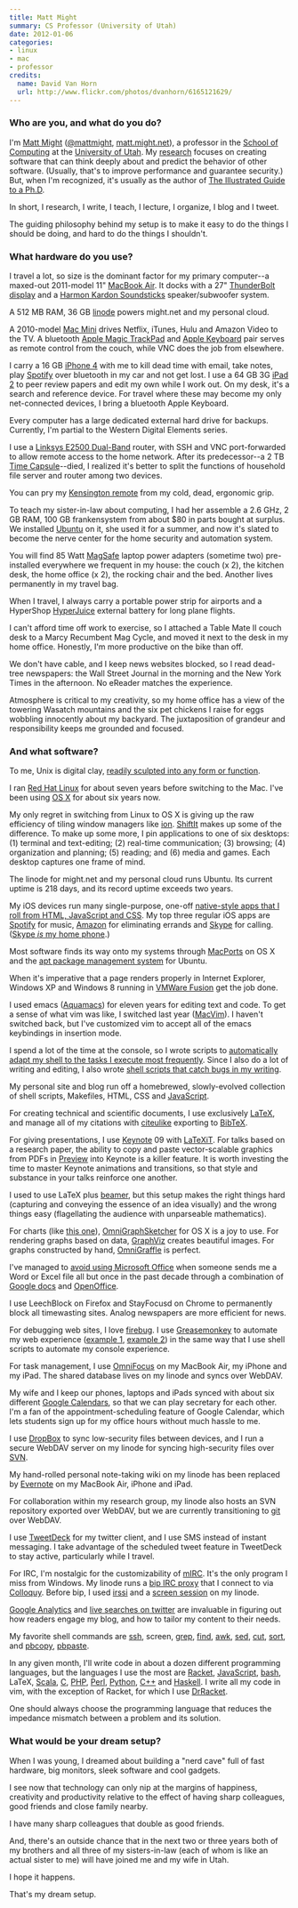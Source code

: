 ```yaml
---
title: Matt Might
summary: CS Professor (University of Utah)
date: 2012-01-06
categories:
- linux
- mac
- professor
credits:
  name: David Van Horn
  url: http://www.flickr.com/photos/dvanhorn/6165121629/
---
```


### Who are you, and what do you do?

I'm [Matt Might](http://matt.might.net/ "Matt's website.") ([@mattmight](http://twitter.com/mattmight "Matt on Twitter."), [matt.might.net](http://matt.might.net/articles/ "Articles and posts by Matt.")), a professor in the [School of Computing](http://www.cs.utah.edu/ "The school where Matt teaches.") at the [University of Utah](http://www.utah.edu/ "Matt's university."). My [research](http://matt.might.net/#papers "Research papers by Matt.") focuses on creating software that can think deeply about and predict the behavior of other software. (Usually, that's to improve performance and guarantee security.) But, when I'm recognized, it's usually as the author of [The Illustrated Guide to a Ph.D](http://matt.might.net/articles/phd-school-in-pictures/ "Matt's explanation of a PhD in pictures.").

In short, I research, I write, I teach, I lecture, I organize, I blog and I tweet.

The guiding philosophy behind my setup is to make it easy to do the things I should be doing, and hard to do the things I shouldn't.

### What hardware do you use?

I travel a lot, so size is the dominant factor for my primary computer--a maxed-out 2011-model 11" [MacBook Air][macbook-air]. It docks with a 27" [ThunderBolt display][thunderbolt-display] and a [Harmon Kardon Soundsticks][soundsticks] speaker/subwoofer system.

A 512 MB RAM, 36 GB [linode][] powers might.net and my personal cloud.

A 2010-model [Mac Mini][mac-mini] drives Netflix, iTunes, Hulu and Amazon Video to the TV. A bluetooth [Apple Magic TrackPad][magic-trackpad] and [Apple Keyboard][keyboard] pair serves as remote control from the couch, while VNC does the job from elsewhere.

I carry a 16 GB [iPhone 4][iphone-4] with me to kill dead time with email, take notes, play [Spotify][] over bluetooth in my car and not get lost. I use a 64 GB 3G [iPad 2][ipad-2] to peer review papers and edit my own while I work out. On my desk, it's a search and reference device. For travel where these may become my only net-connected devices, I bring a bluetooth Apple Keyboard.

Every computer has a large dedicated external hard drive for backups. Currently, I'm partial to the Western Digital Elements series.

I use a [Linksys E2500 Dual-Band][e2500] router, with SSH and VNC port-forwarded to allow remote access to the home network. After its predecessor--a 2 TB [Time Capsule][time-capsule]--died, I realized it's better to split the functions of household file server and router among two devices.

You can pry my [Kensington remote][wireless-presenter] from my cold, dead, ergonomic grip.

To teach my sister-in-law about computing, I had her assemble a 2.6 GHz, 2 GB RAM, 100 GB frankensystem from about $80 in parts bought at surplus. We installed [Ubuntu][] on it, she used it for a summer, and now it's slated to become the nerve center for the home security and automation system.

You will find 85 Watt [MagSafe][] laptop power adapters (sometime two) pre-installed everywhere we frequent in my house: the couch (x 2), the kitchen desk, the home office (x 2), the rocking chair and the bed. Another lives permanently in my travel bag.

When I travel, I always carry a portable power strip for airports and a HyperShop [HyperJuice][] external battery for long plane flights.

I can't afford time off work to exercise, so I attached a Table Mate II couch desk to a Marcy Recumbent Mag Cycle, and moved it next to the desk in my home office. Honestly, I'm more productive on the bike than off.

We don't have cable, and I keep news websites blocked, so I read dead-tree newspapers: the Wall Street Journal in the morning and the New York Times in the afternoon. No eReader matches the experience.

Atmosphere is critical to my creativity, so my home office has a view of the towering Wasatch mountains and the six pet chickens I raise for eggs wobbling innocently about my backyard. The juxtaposition of grandeur and responsibility keeps me grounded and focused.

### And what software?

To me, Unix is digital clay, [readily sculpted into any form or function](http://matt.might.net/articles/basic-unix/ "Matt's article on *nix.").

I ran [Red Hat Linux][red-hat-enterprise-desktop] for about seven years before switching to the Mac. I've been using [OS X][macos] for about six years now.

My only regret in switching from Linux to OS X is giving up the raw efficiency of tiling window managers like [ion][]. [ShiftIt][] makes up some of the difference. To make up some more, I pin applications to one of six desktops: (1) terminal and text-editing; (2) real-time communication; (3) browsing; (4) organization and planning; (5) reading; and (6) media and games. Each desktop captures one frame of mind.

The linode for might.net and my personal cloud runs Ubuntu. Its current uptime is 218 days, and its record uptime exceeds two years.

My iOS devices run many single-purpose, one-off [native-style apps that I roll from HTML, JavaScript and CSS](http://matt.might.net/articles/how-to-native-iphone-ipad-apps-in-JavaScript/ "Matt's article on his native-style iOS apps."). My top three regular iOS apps are [Spotify][spotify-ios] for music, [Amazon][amazon-mobile-ios] for eliminating errands and [Skype][skype-ios] for calling. ([Skype *is* my home phone](http://matt.might.net/articles/switching-to-skype-to-save-money-on-cell-phone-bills/ "Matt's article on using Skype as his home phone.").)

Most software finds its way onto my systems through [MacPorts][] on OS X and the [apt package management system][apt] for Ubuntu.

When it's imperative that a page renders properly in Internet Explorer, Windows XP and Windows 8 running in [VMWare Fusion][vmware-fusion] get the job done.

I used emacs ([Aquamacs][]) for eleven years for editing text and code. To get a sense of what vim was like, I switched last year ([MacVim][]). I haven't switched back, but I've customized vim to accept all of the emacs keybindings in insertion mode.

I spend a lot of the time at the console, so I wrote scripts to [automatically adapt my shell to the tasks I execute most frequently](http://matt.might.net/articles/console-hacks-exploiting-frequency/ "Matt's post on console frequency hacks."). Since I also do a lot of writing and editing, I also wrote [shell scripts that catch bugs in my writing](http://matt.might.net/articles/shell-scripts-for-passive-voice-weasel-words-duplicates/ "Matt's article on shell scripts for improved writing").

My personal site and blog run off a homebrewed, slowly-evolved collection of shell scripts, Makefiles, HTML, CSS and [JavaScript][].

For creating technical and scientific documents, I use exclusively [LaTeX][], and manage all of my citations with [citeulike][] exporting to [BibTeX][].

For giving presentations, I use [Keynote][] 09 with [LaTeXiT][]. For talks based on a research paper, the ability to copy and paste vector-scalable graphics from PDFs in [Preview][] into Keynote is a killer feature. It is worth investing the time to master Keynote animations and transitions, so that style and substance in your talks reinforce one another.

I used to use LaTeX plus [beamer][], but this setup makes the right things hard (capturing and conveying the essence of an idea visually) and the wrong things easy (flagellating the audience with unparseable mathematics).

For charts (like [this one](http://matt.might.net/articles/cps-conversion/ "Matt's CPS chart.")), [OmniGraphSketcher][] for OS X is a joy to use. For rendering graphs based on data, [GraphViz][] creates beautiful images. For graphs constructed by hand, [OmniGraffle][] is perfect.

I've managed to [avoid using Microsoft Office](http://matt.might.net/articles/how-to-read-and-create-microsoft-word-documents-excel-spreadsheets-powerpoint-presentations-without-microsoft-office/ "Matt's post on avoiding Office.") when someone sends me a Word or Excel file all but once in the past decade through a combination of [Google docs][google-docs] and [OpenOffice][].

I use LeechBlock on Firefox and StayFocusd on Chrome to permanently block all timewasting sites. Analog newspapers are more efficient for news.

For debugging web sites, I love [firebug][]. I use [Greasemonkey][] to automate my web experience ([example 1](http://matt.might.net/articles/greasemonkey-scripts-for-nsf-fastlane/ "Matt's post on scripting Fastlane."), [example 2](http://matt.might.net/articles/apply-yourself-greasemonkey-scripts-to-fix-the-user-interface/ "Matt's post on scripts for Apply Yourself.")) in the same way that I use shell scripts to automate my console experience.

For task management, I use [OmniFocus][] on my MacBook Air, my iPhone and my iPad. The shared database lives on my linode and syncs over WebDAV.

My wife and I keep our phones, laptops and iPads synced with about six different [Google Calendars][google-calendar], so that we can play secretary for each other. I'm a fan of the appointment-scheduling feature of Google Calendar, which lets students sign up for my office hours without much hassle to me.

I use [DropBox][] to sync low-security files between devices, and I run a secure WebDAV server on my linode for syncing high-security files over [SVN][subversion].

My hand-rolled personal note-taking wiki on my linode has been replaced by [Evernote][] on my MacBook Air, iPhone and iPad.

For collaboration within my research group, my linode also hosts an SVN repository exported over WebDAV, but we are currently transitioning to [git][] over WebDAV.

I use [TweetDeck][] for my twitter client, and I use SMS instead of instant messaging. I take advantage of the scheduled tweet feature in TweetDeck to stay active, particularly while I travel.

For IRC, I'm nostalgic for the customizability of [mIRC][]. It's the only program I miss from Windows. My linode runs a [bip IRC proxy][bip] that I connect to via [Colloquy][]. Before bip, I used [irssi][] and a [screen session][screen] on my linode.

[Google Analytics][google-analytics] and [live searches on twitter](https://twitter.com/#!/search/might.net "A Twitter search for Matt's site.") are invaluable in figuring out how readers engage my blog, and how to tailor my content to their needs.

My favorite shell commands are [ssh][], screen, [grep][], [find][], [awk][], [sed][], [cut][], [sort][], and [pbcopy][], [pbpaste][].

In any given month, I'll write code in about a dozen different programming languages, but the languages I use the most are [Racket][], [JavaScript][], [bash][], LaTeX, [Scala][], [C][], [PHP][], [Perl][], [Python][], [C++][c-plusplus] and [Haskell][]. I write all my code in vim, with the exception of Racket, for which I use [DrRacket][].

One should always choose the programming language that reduces the impedance mismatch between a problem and its solution.

### What would be your dream setup?

When I was young, I dreamed about building a "nerd cave" full of fast hardware, big monitors, sleek software and cool gadgets.

I see now that technology can only nip at the margins of happiness, creativity and productivity relative to the effect of having sharp colleagues, good friends and close family nearby.

I have many sharp colleagues that double as good friends.

And, there's an outside chance that in the next two or three years both of my brothers and all three of my sisters-in-law (each of whom is like an actual sister to me) will have joined me and my wife in Utah.

I hope it happens.

That's my dream setup.

[amazon-mobile-ios]: https://itunes.apple.com/us/app/amazon-mobile/id297606951 "An client app for Amazon."
[apt]: https://en.wikipedia.org/wiki/Advanced_Packaging_Tool "Package management software for Linux."
[aquamacs]: http://aquamacs.org/ "A Mac OS X native version of Emacs."
[awk]: https://en.wikipedia.org/wiki/AWK "Data formatting language/software."
[bash]: http://www.gnu.org/software/bash/ "A terminal shell."
[beamer]: https://bitbucket.org/rivanvx/beamer/wiki/Home "A LaTeX class for creating presentations."
[bibtex]: http://www.bibtex.org/ "LaTeX-related software for processing references."
[bip]: https://bip.milkypond.org/ "IRC proxy software."
[c-plusplus]: https://en.wikipedia.org/wiki/C%2B%2B "A compiled programming language."
[c]: https://en.wikipedia.org/wiki/C_(programming_language) "A compiled programming language."
[citeulike]: http://www.citeulike.org/ "A service for managing scholarly references."
[colloquy]: http://colloquy.info/ "An IRC client for the Mac."
[cut]: https://en.wikipedia.org/wiki/Cut_%28Unix%29 "A command-line tool for extracting sections from a line of input or a file."
[dropbox]: https://www.dropbox.com/ "Online syncing and storage."
[drracket]: https://docs.racket-lang.org/drracket/index.html "Racket's graphical environment."
[e2500]: https://www.amazon.com/Linksys-E2500-Simultaneous-Dual-Band-Wireless-N/dp/B004T9RR4A "A dual-band 802.11n router."
[evernote]: https://evernote.com/ "Online software for capturing notes."
[find]: https://en.wikipedia.org/wiki/Find_%28command%29 "A command-line tool for searching for specific text in files."
[firebug]: https://getfirebug.com/ "A Firefox addon for web development."
[git]: https://git-scm.com/ "A version control system."
[google-analytics]: http://www.google.com/analytics/ "Web analytics."
[google-calendar]: https://en.wikipedia.org/wiki/Google_Calendar "A web-based calendar client."
[google-docs]: https://en.wikipedia.org/wiki/Google_Docs "A web-based office suite."
[graphviz]: http://www.graphviz.org/ "A tool for creating graphs."
[greasemonkey]: https://addons.mozilla.org/en-US/firefox/addon/greasemonkey/ "A Firefox add-on to inject Javascript into sites for customisation."
[grep]: http://www.gnu.org/software/grep/ "A command-line tool for pattern matching in files."
[haskell]: https://wiki.haskell.org/Haskell "A functional programming language."
[hyperjuice]: http://www.hypershop.com/HyperJuice/External-Battery-for-MacBook-iPad-iPhone-USB/ "An extra external battery for Mac laptops."
[ion]: https://tuomov.iki.fi/software/ "A window manager for X11."
[ipad-2]: https://www.apple.com/ipad/ "A tablet device."
[iphone-4]: https://en.wikipedia.org/wiki/IPhone_4 "A smartphone."
[irssi]: https://irssi.org/ "A CLI irc client."
[javascript]: https://en.wikipedia.org/wiki/JavaScript "An interpreted scripting language."
[keyboard]: https://www.apple.com/keyboard/ "The keyboard."
[keynote]: https://www.apple.com/keynote/ "Presentation software for the Mac."
[latex]: https://www.latex-project.org/ "Typesetting software."
[latexit]: https://www.chachatelier.fr/latexit/latexit-home.php "An equation editor for LaTeX."
[linode]: https://www.linode.com "A VPS hosting service."
[mac-mini]: https://www.apple.com/mac-mini/ "A small desktop computer."
[macbook-air]: https://www.apple.com/macbook-air/ "A very thin laptop."
[macos]: https://en.wikipedia.org/wiki/MacOS "An operating system for Mac hardware."
[macports]: https://www.macports.org/ "A collection of *nix software ported to Mac OS X."
[macvim]: https://github.com/macvim-dev/macvim "A Mac GUI port of vim."
[magic-trackpad]: https://en.wikipedia.org/wiki/Magic_Trackpad "A trackpad for desktop machines."
[magsafe]: https://en.wikipedia.org/wiki/MagSafe "A magnetic power connector."
[mirc]: https://www.mirc.com/ "An IRC client for Windows."
[omnifocus]: https://www.omnigroup.com/omnifocus/ "Task management software for the Mac."
[omnigraffle]: https://www.omnigroup.com/omnigraffle/ "Diagramming software for the Mac."
[omnigraphsketcher]: https://www.omnigroup.com/omnigraphsketcher "Mac software for drawing graphs."
[openoffice]: http://www.openoffice.org/ "An open-source office suite."
[pbcopy]: https://developer.apple.com/legacy/library/documentation/Darwin/Reference/ManPages/man1/pbcopy.1.html "A Mac OS X command-line tool for copying something to the Clipboard."
[pbpaste]: https://developer.apple.com/legacy/library/documentation/Darwin/Reference/ManPages/man1/pbpaste.1.html "A Mac OS X command-line tool for pasting something from the Clipboard."
[perl]: https://www.perl.org/ "An interpreted scripting language."
[php]: https://php.net/ "An interpreted scripting language."
[preview]: https://en.wikipedia.org/wiki/Preview_(Mac_OS) "An image viewer included with Mac OS X."
[python]: https://www.python.org/ "An interpreted scripting language."
[racket]: https://www.racket-lang.org/ "A programming language."
[red-hat-enterprise-desktop]: https://www.redhat.com/en/technologies/linux-platforms/enterprise-linux "A Linux distribution."
[scala]: https://www.scala-lang.org/ "A compiled programming language."
[screen]: http://www.gnu.org/software/screen/ "Think of it as tabs for your *nix terminal."
[sed]: http://www.gnu.org/software/sed/ "Text filtering software."
[shiftit]: https://github.com/chriscrowe/ShiftIt "A Mac application for keyboard-based window manipulation."
[skype-ios]: https://itunes.apple.com/app/skype/id304878510 "A Skype voice/video client for the iOS platform."
[sort]: https://en.wikipedia.org/wiki/Sort_%28Unix%29 "A command-line tool for sorting input."
[soundsticks]: https://en.wikipedia.org/wiki/Harman_Kardon#SoundSticks "Swanky-looking computer speakers."
[spotify-ios]: https://itunes.apple.com/us/app/spotify/id324684580 "An iOS client for the music service."
[spotify]: https://www.spotify.com/us/ "A music streaming service."
[ssh]: https://en.wikipedia.org/wiki/Secure_Shell "A command-line tool for secure remote connections."
[subversion]: http://web.archive.org/web/20200706092702/http://subversion.tigris.org/ "A version control system."
[thunderbolt-display]: https://www.apple.com/displays/ "A Thunderbolt-powered monitor."
[time-capsule]: https://www.apple.com/airport-time-capsule/ "A WiFi access point and backup system."
[tweetdeck]: https://about.twitter.com/products/tweetdeck "A multi-column Twitter client."
[ubuntu]: https://www.ubuntu.com/ "A Unix distribution."
[vmware-fusion]: http://web.archive.org/web/20221223060906/https://www.vmware.com/products/fusion.html "A PC emulator for the Mac."
[wireless-presenter]: https://www.amazon.com/Kensington-33373-Wireless-Presenter/dp/B000FPIUAW "A wireless presentation controller."
